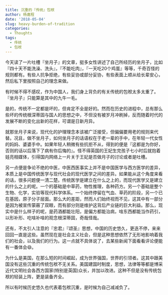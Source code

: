 ```yaml
---
title: 沉重的『传统』包袱
author: 杨嘉程
date: '2018-05-04'
slug: heavy-burden-of-tradition
categories:
  - Thoughts
tags:
  - 传统
  - 包袱
---
```


今天读了一片吐槽『坐月子』的文章，挺多女性讲述了自己所经历的坐月子，比如『四十天不能洗澡、洗头』，『不能吃肉』，『一天吃20个鸡蛋』等等，千奇百怪的规则都有。有些人抗争拒绝，有些妥协或部分妥协，有些表面上顺从给长辈安心，然后私下里按照自己的理念来做。

有时候不得不感叹，作为中国人，我们身上背负的有关传统的包袱太多太重了。『坐月子』只能算是其中的九牛一毛。

是的，传统不一定都是坏的，但肯定不全是好的。然而在历史的进程中，总有那么些坏的传统根深蒂固与国人的思想之中，不但没有被岁月冲刷掉，反而随着时代的发展不断的变化出新的花样，可谓是日新月异。

就那坐月子来说，现代化的护理理念本该被广泛接受，但偏偏要用老的规则来代替。况且，做不坐月子，如何坐月子的话语权在于老一辈的手中，在年轻一代女性的妈妈、婆婆手中。如果年轻人稍微有些抗拒不从，得到的便是『这都是为你好，否则的话以后落下了病有你后悔的』。怪不得英国的王妃生完孩子七小时后就抱着娃亮相媒体，引得国内网络上一片关于王妃是否做月子的讨论或者是吐槽。

另一点便是争论不绝的中医，中医西医事实上并不是中国医学与西方医学的差异，本质上是中国传统医学与现代社会的现代医学之间的差异。如果能从这个角度来看的话，很多问题便一清二楚。传统医学是建立在什么之上的，而现代医学又是建立的什么之上的呢。一个的基础是中草药，物性推理，各种药方。另一个基础是整个生物、化学，实验等现代科学体系。一个始终停留在气血、草药的阶段，另一个已在基因，原子分子层面。那么大的差距，然而人们始终视而不见，这其中有一部分是因为被宣传蒙蔽了双眼，而有部分则是维护这背后产业链的巨大利益。那么，现实中是什么样子的呢，是药酒都能壮阳，是偏方都能治病，啥东西都能当作药引，以形补形、吃啥补啥的观念根深蒂固，奇哉怪哉。

还有，不太引人注意的『忠君』『颂圣』思想，中国的历史悠久，更迭不停，来来回回一直是这些。虽然现在是社会主义社会，但是这种思想依然了无形地影响着我们的社会，以及我们的行为。这一点就不具体说了，去某些新闻下面看看评论便能有一番体会:smile:。

为什么是美国，在那么短的时间崛起，成为世界强国，世界的引领者。这其中跟美国没有这些沉重的传统包袱不无关系。美国建国时制度，思想，法律等等都是博采近代文明社会各西方国家(特别是英国)众长，并加以改进。这种不但是没有传统包袱的轻装上阵，更是装备齐全。

所以有时候历史悠久也代表着包袱沉重，是时候为自己减减负了。


